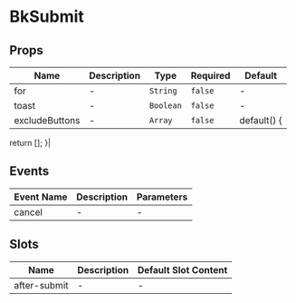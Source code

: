 # BkSubmit

## Props

<!-- @vuese:BkSubmit:props:start -->
|Name|Description|Type|Required|Default|
|---|---|---|---|---|
|for|-|`String`|`false`|-|
|toast|-|`Boolean`|`false`|-|
|excludeButtons|-|`Array`|`false`|default() {
  return [];
}|

<!-- @vuese:BkSubmit:props:end -->


## Events

<!-- @vuese:BkSubmit:events:start -->
|Event Name|Description|Parameters|
|---|---|---|
|cancel|-|-|

<!-- @vuese:BkSubmit:events:end -->


## Slots

<!-- @vuese:BkSubmit:slots:start -->
|Name|Description|Default Slot Content|
|---|---|---|
|after-submit|-|-|

<!-- @vuese:BkSubmit:slots:end -->


